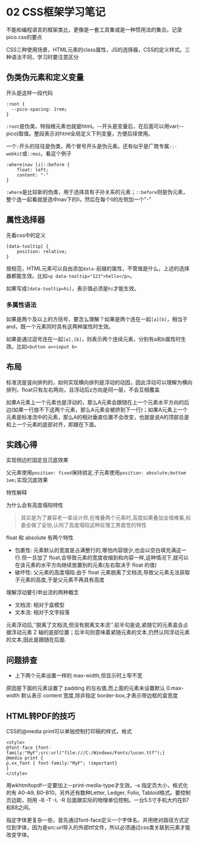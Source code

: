 # 02 CSS框架学习笔记

不能和编程语言的框架类比，更像是一套工具集或是一种惯用法的集合。记录pico.css的要点

CSS三种使用场景，HTML元素的class属性，JS的选择器，CSS的定义样式。三种语法不同，学习时要注意区分

## 伪类伪元素和定义变量

开头是这样一段代码

```
:root {
  --pico-spacing: 1rem;
}
```

`:root`是伪类，特指根元素也就是html。--开头是变量后，在后面可以用var(--pico)取值。整段表示对html全局定义下列变量，方便后续使用。

一个`:`开头的往往是伪类，两个冒号开头是伪元素。还有似乎是厂商专属`::-webkit`或`::moz`。看这个例子

```
:where(nav li)::before {
    float: left;
    content: "-"
}
```

`:where`是比较新的伪类，用于选择具有子孙关系的元素；`::before`则是伪元素，整个连一起看就是选中nav下的li，然后在每个li的左侧加一个"-"

## 属性选择器

先看css中的定义

```
[data-tooltip] {
    position: relative;
}
```

按规范，HTML元素可以自由添加`data-`前缀的属性，不管值是什么，上述的选择器都能生效。比如`<p data-tooltip="123">hello</p>`。

如果写成`[data-tooltip=hi]`，表示值必须是`hi`才能生效。

### 多属性语法

如果是两个及以上的方括号，要怎么理解？如果是两个连在一起`[a][b]`，相当于and，既一个元素同时具有这两种属性时生效。

如果是通过逗号连在一起`[a],[b]`，则表示两个连续元素，分别有a和b属性时生效。比如`<button a><input b>`

## 布局

标准流是竖向排列的，如何实现横向排列是浮动的动因，因此浮动可以理解为横向排列，float只有左右两向，且浮动后z方向是同一层，不会互相覆盖

如果A元素上一个元素也是浮动的，那么A元素会跟随在上一个元素水平方向的后边(如果一行放不下这两个元素，那么A元素会被挤到下一行)；如果A元素上一个元素是标准流中的元素，那么A的相对垂直位置不会改变，也就是说A的顶部总是和上一个元素的底部对齐，即跟在下面。

## 实践心得

实现侧边栏固定且沉底效果

父元素使用`position: fixed`保持锁定,子元素使用`position: absolute;bottom 1em;`实现沉底效果

特性解释

为什么会有高度塌陷特性

> 其实是为了兼容老一辈设计师,在堆叠两个元素时,高度如果叠加会很难看,标委会做了妥协,认同了高度塌陷这种反理工男直觉的特性

float 和 absolute 有两个特性

* 包裹性: 元素默认的宽度是占满整行的,哪怕内容很少,也会以空白填充满这一行.但一旦加了 float,会导致元素的宽度收缩到和内容一样,这种情况下,就可以在该元素的水平方向继续放置别的元素(左右取决于 float 的值)
* 破坏性: 父元素的高度塌陷.由于 float 元素脱离了文档流,导致父元素无法获取子元素的高度,于是父元素不再具有高度

理解浮动要引申出流的两种概念

* 文档流: 相对于盒模型
* 文本流: 相对于文字段落

元素浮动后,''脱离了文档流,但没有脱离文本流''.前半句是说,紧随它的元素盒会占据浮动元素 Z 轴的底部位置；后半句则意味着紧随元素的文本,仍然认同浮动元素的文本,因此是跟随在后面.

## 问题排查

* 上下两个元素设置一样的 max-width,但显示时上窄不宽

原因是下面的元素设置了 padding 的左右值,而上面的元素未设置默认 0.max-width 默认表示 content 宽度,除非指定 border-box,才表示带边框的盒宽度

## HTML转PDF的技巧

CSS的@media print可以单独控制打印稿的样式，格式

```
<style>
@font-face {font-family:"MyF";src:url("file:///C:/Windows/Fonts/lucon.ttf");}
@media print {
p.xx_font { font-family:"MyF"; !important}
}
</style>
```

用wkhtmltopdf一定要加上--print-media-type才生效。-s 指定页大小，格式化的有 A0-A9, B0-B10，另外还有数种Letter, Ledger, Folio, Tabloid格式。要控制页边距，则用 -B -T -L -R 后面跟实际的物理单位控制。一台5.5寸手机大约在B7和B8之间。

指定字体更复杂一些，首先通过font-face定义一个字体名，并用绝对路径方式定位到字体，因为是src:url导入的外部ttf文件，所以必须通过css类关联到元素才能改变字体。
